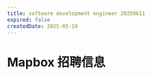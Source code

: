 ```yaml
---
title: software development engineer 20250611
expired: false
createdDate: 2025-05-19
---
```


# Mapbox 招聘信息

<JobPostingTable job-posting-json-path="mapbox/data/software-development-engineer-1-20250611.json" />
